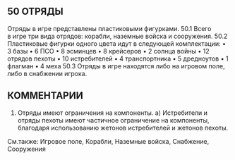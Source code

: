 50 ОТРЯДЫ
---

Отряды в игре представлены пластиковыми фигурками.
50.1 Всего в игре три вида отрядов: корабли, наземные войска и сооружения.
50.2 Пластиковые фигурки одного цвета идут в следующей комплектации:
•  3 базы
•  6 ПСО
•  8 эсминцев
•  8 крейсеров
•  2 солнца войны
•  12 отрядов пехоты
•  10 истребителей
•  4 транспортника
•  5 дредноутов
•  1 флагман
•  4 меха
50.3 Отряды в игре находятся либо на игровом поле, либо в снабжении игрока.

КОММЕНТАРИИ
---
1) Отряды имеют ограничения на компоненты.
   а) Истребители и отряды пехоты имеют частичное ограничение на компоненты, благодаря использованию жетонов истребителей и жетонов пехоты.

См.также: Игровое поле, Корабли, Наземные войска, Снабжение, Сооружения
